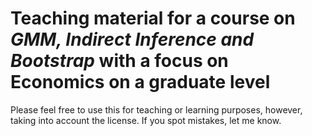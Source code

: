 # Teaching material for a course on *GMM, Indirect Inference and Bootstrap* with a focus on Economics on a graduate level
Please feel free to use this for teaching or learning purposes, however, taking into account the license. If you spot mistakes, let me know.
